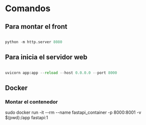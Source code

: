 # Comandos

## Para montar el front

``` python

python -m http.server 8080

```

## Para inicia el servidor web

``` python

uvicorn app:app --reload --host 0.0.0.0 --port 8000

```

## Docker

### Montar el contenedor

sudo docker run -it --rm --name fastapi_container -p 8000:8001 -v $(pwd):/app fastapi:1
